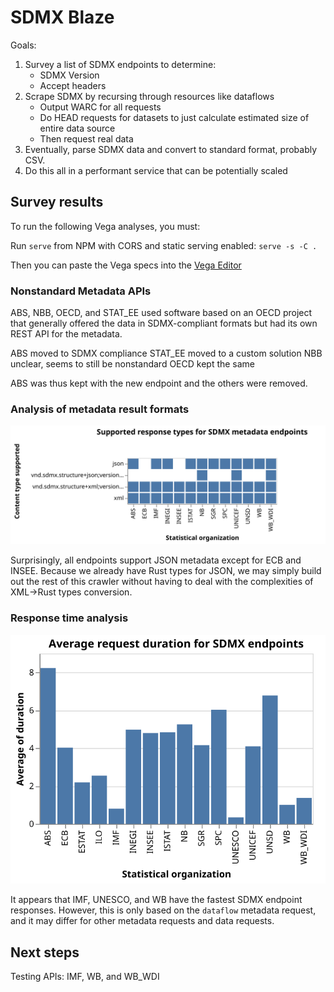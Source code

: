 # SDMX Blaze

Goals:

1. Survey a list of SDMX endpoints to determine:
   - SDMX Version
   - Accept headers
2. Scrape SDMX by recursing through resources like dataflows
   - Output WARC for all requests
   - Do HEAD requests for datasets to just calculate estimated size of entire data source
   - Then request real data
3. Eventually, parse SDMX data and convert to standard format, probably CSV.
4. Do this all in a performant service that can be potentially scaled

## Survey results

To run the following Vega analyses, you must:

Run `serve` from NPM with CORS and static serving enabled: `serve -s -C .`

Then you can paste the Vega specs into the [Vega Editor](https://vega.github.io/editor/)

### Nonstandard Metadata APIs

ABS, NBB, OECD, and STAT_EE used software based on an OECD project that generally offered the data in SDMX-compliant formats but had its own REST API for the metadata.

ABS moved to SDMX compliance
STAT_EE moved to a custom solution
NBB unclear, seems to still be nonstandard
OECD kept the same

ABS was thus kept with the new endpoint and the others were removed.

### Analysis of metadata result formats

![Chart of SDMX Response Formats](./images/sdmx-response-formats.svg)

Surprisingly, all endpoints support JSON metadata except for ECB and INSEE. Because we already have Rust types for JSON, we may simply build out the rest of this crawler without having to deal with the complexities of XML->Rust types conversion.

### Response time analysis

![Chart of SDMX Response Times](./images/sdmx-response-times.svg)

It appears that IMF, UNESCO, and WB have the fastest SDMX endpoint responses. However, this is only based on the `dataflow` metadata request, and it may differ for other metadata requests and data requests.

## Next steps

Testing APIs: IMF, WB, and WB_WDI

